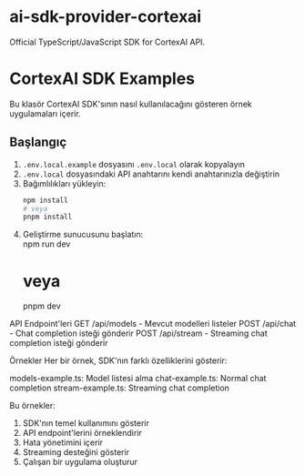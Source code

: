 # ai-sdk-provider-cortexai
Official TypeScript/JavaScript SDK for CortexAI API.

# CortexAI SDK Examples

Bu klasör CortexAI SDK'sının nasıl kullanılacağını gösteren örnek uygulamaları içerir.

## Başlangıç

1. `.env.local.example` dosyasını `.env.local` olarak kopyalayın
2. `.env.local` dosyasındaki API anahtarını kendi anahtarınızla değiştirin
3. Bağımlılıkları yükleyin:
   ```bash
   npm install
   # veya
   pnpm install
4. Geliştirme sunucusunu başlatın:   
   npm run dev
   # veya
   pnpm dev

API Endpoint'leri
GET /api/models - Mevcut modelleri listeler
POST /api/chat - Chat completion isteği gönderir
POST /api/stream - Streaming chat completion isteği gönderir

Örnekler
Her bir örnek, SDK'nın farklı özelliklerini gösterir:

models-example.ts: Model listesi alma
chat-example.ts: Normal chat completion
stream-example.ts: Streaming chat completion


Bu örnekler:
1. SDK'nın temel kullanımını gösterir
2. API endpoint'lerini örneklendirir
3. Hata yönetimini içerir
4. Streaming desteğini gösterir
5. Çalışan bir uygulama oluşturur
